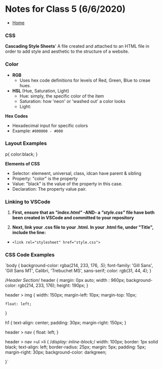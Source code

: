 # Notes for Class 5 (6/6/2020)
- [Home](https://micgreene.github.io/learning-journal/)

### CSS
**Cascading Style Sheets**'
A file created and attached to an HTML file in order to add style and aesthetic to the structure of a website.

### Color
- **RGB**
  - Uses hex code definitions for levels of Red, Green, Blue to creae hues.
- **HSL** (Hue, Saturation, Light)
  - Hue: simply, the specific color of the item
  - Saturation: how 'neon' or 'washed out' a color looks
  - Light:
  
 **Hex Codes**
   - Hexadecimal input for specific colors
   - Example: `#000000 - #000`
 
 ### Layout Examples
 p{
  color:black;
 }

**Elements of CSS**
- Selector: elemeent, universal, class, idcan have parent & sibling
- Property: "color" is the property
- Value: "black" is the value of the property in this case.
- Declaration: The property value pair.

### 
### Linking to VSCode
1. **First, ensure that an _"index.html"_ -AND- a _"style.css"_ file have both been created in VSCode and committed to your repository**

1. **Next, link your .css file to your .html. In your .html fie, under "Title", include the line:**

  - `<link rel="stylesheet" href="style.css">`


### CSS Code Examples
`body
{
    background-color: rgba(214, 233, 176, .5);
    font-family: 'Gill Sans', 'Gill Sans MT', Calibri, 'Trebuchet MS', sans-serif;
    color: rgb(31, 44, 4);
}

/*Header Section*/
header
{
    margin: 0px auto;
    width : 960px;
    background-color: rgb(214, 233, 176);
    height: 190px;
}

header > img
{
    width: 150px;
    margin-left: 10px;
    margin-top: 10px;

    float: left;

}

h1
{
    text-align: center;
    padding: 30px;
    margin-right: 150px;
}

header > nav
{
    float: left;
}

header > nav >ul >li
{
    /*display: inline-block;*/
    width: 100px;
    border: 1px solid black;
    text-align: left;
    border-radius: 25px;
    margin: 5px;
    padding: 5px;
    margin-right: 30px;
    background-color: darkgreen;

}`

